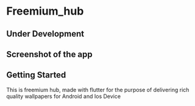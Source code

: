 # Freemium_hub

## Under Development

## Screenshot of the app
[](./screenshot/2.png) [](./screenshot/3.png)
[](./screenshot/4.png) [](./screenshot/5.png)
[](./screenshot/6.png) [](./screenshot/7.png)
[](./screenshot/8.png)

## Getting Started

This is freemium hub, made with flutter for the purpose of delivering rich quality wallpapers for Android and Ios Device

